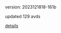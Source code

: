 version: 2023121818-161b

updated 129 avds

[details](https://github.com/0x74f917491bfa7ebfa379/ali_avd_db/blob/master/change_log/2023/12/18/18/161b.txt)